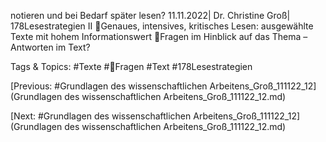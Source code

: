 notieren und bei Bedarf 
später lesen?
11.11.2022| Dr. Christine Groß| 178Lesestrategien II
Genaues, intensives, kritisches Lesen: ausgewählte Texte mit hohem Informationswert
Fragen im Hinblick auf das Thema – Antworten im Text?

   Tags & Topics:
   #Texte
   #Fragen
   #Text
   #178Lesestrategien

[Previous: #Grundlagen des wissenschaftlichen Arbeitens_Groß_111122_12](Grundlagen des wissenschaftlichen Arbeitens_Groß_111122_12.md)

[Next: #Grundlagen des wissenschaftlichen Arbeitens_Groß_111122_12](Grundlagen des wissenschaftlichen Arbeitens_Groß_111122_12.md)